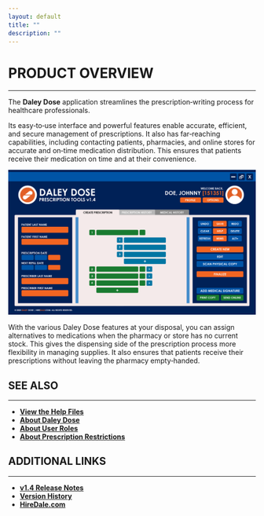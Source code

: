 ```yaml
---
layout: default
title: ""
description: ""
---
```


# **PRODUCT OVERVIEW**
---
The **Daley Dose** application streamlines the prescription‑writing process for healthcare professionals.

Its easy‑to‑use interface and powerful features enable accurate, efficient, and secure management of prescriptions. It also has far‑reaching capabilities, including contacting patients, pharmacies, and online stores for accurate and on‑time medication distribution. This ensures that patients receive their medication on time and at their convenience.

![Daily Dose user interface](/assets/images/daley-dose-home-window-clean.png)

With the various Daley Dose features at your disposal, you can assign alternatives to medications when the pharmacy or store has no current stock. This gives the dispensing side of the prescription process more flexibility in managing supplies. It also ensures that patients receive their prescriptions without leaving the pharmacy empty‑handed.

## **SEE ALSO**
---
- [**View the Help Files**](/daleydose/help-files)
- [**About Daley Dose**](/daleydose/about-daley-dose)
- [**About User Roles**](/daleydose/about-user-roles)
- [**About Prescription Restrictions**](/daleydose/about-prescription-restrictions)

## **ADDITIONAL LINKS**
---
- [**v1.4 Release Notes**](/daleydose/release-notes-v1.4)
- [**Version History**](/daleydose/release-note-version-history)
- [**HireDale.com**](https://hiredale.github.io)
